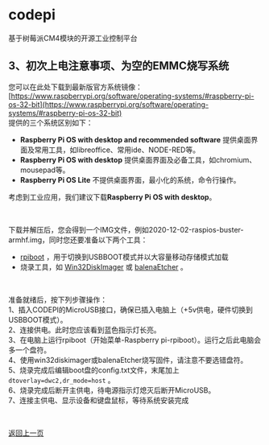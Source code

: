 # codepi  

基于树莓派CM4模块的开源工业控制平台 

## 3、初次上电注意事项、为空的EMMC烧写系统  

您可以在此处下载到最新版官方系统镜像：[https://www.raspberrypi.org/software/operating-systems/#raspberry-pi-os-32-bit](https://www.raspberrypi.org/software/operating-systems/#raspberry-pi-os-32-bit)  
提供的三个系统区别如下：
- **Raspberry Pi OS with desktop and recommended software** 提供桌面界面及常用工具，如libreoffice、常用ide、NODE-RED等。
- **Raspberry Pi OS with desktop** 提供桌面界面及必备工具，如chromium、mousepad等。 
- **Raspberry Pi OS Lite** 不提供桌面界面，最小化的系统，命令行操作。

考虑到工业应用，我们建议下载**Raspberry Pi OS with desktop**。

</br>

下载并解压后，您会得到一个IMG文件，例如2020-12-02-raspios-buster-armhf.img，同时您还要准备以下两个工具：
- [rpiboot](https://github.com/raspberrypi/usbboot/raw/master/win32/rpiboot_setup.exe) ，用于切换到USBBOOT模式并以大容量移动存储模式加载
- 烧录工具，如 [Win32DiskImager](https://sourceforge.net/projects/win32diskimager/) 或 [balenaEtcher](https://www.balena.io/etcher/) 。   

</br>

准备就绪后，按下列步骤操作：  
1、插入CODEPI的MicroUSB接口，确保已插入电脑上（+5v供电，硬件切换到USBBOOT模式）。  
2、连接供电。此时您应该看到蓝色指示灯长亮。  
3、在电脑上运行rpiboot（开始菜单-Raspberry pi-rpiboot）。运行之后此电脑会多一个盘符。  
4、使用win32diskimager或balenaEtcher烧写固件，请注意不要选错盘符。  
5、烧录完成后编辑boot盘的config.txt文件，末尾加上```dtoverlay=dwc2,dr_mode=host``` 。  
6、烧录完成后断开主供电，待电源指示灯熄灭后断开MicroUSB。  
7、连接主供电、显示设备和键盘鼠标，等待系统安装完成  

</br>

[返回上一页](https://github.com/feecat/codepi)
